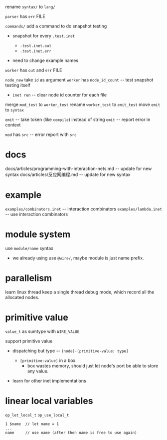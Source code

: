 rename `syntax/` to `lang/`

`parser` has `err` FILE

`commands/` add a command to do snapshot testing

- snapshot for every `.test.inet`

  - `.test.inet.out`
  - `.test.inet.err`

- need to change example names

`worker` has `out` and `err` FILE

`node_new` take `id` as argument
`worker` has `node_id_count` -- test snapshot testing itself

- `inet run` -- clear node id counter for each file

merge `mod_test` to `worker_test`
rename `worker_test` to `emit_test`
move `emit` to `syntax`

`emit` -- take token (like `compile`) instead of string
`emit` -- report error in context

`mod` has `src` -- error report with `src`

# docs

docs/articles/programming-with-interaction-nets.md -- update for new syntax
docs/articles/反应网编程.md -- update for new syntax

# example

`examples/combinators.inet` -- interaction combinators
`examples/lambda.inet` -- use interaction combinators

# module system

use `module/name` syntax

- we already using use `@wire/`,
  maybe module is just name prefix.

# parallelism

learn linux thread
keep a single thread debug mode, which record all the allocated nodes.

# primitive value

`value_t` as sumtype with `WIRE_VALUE`

support primitive value

- dispatching but type -- `(node)-[primitive-value: type]`
  - `[primitive-value]` in a box.
    - box wastes memory, should just let node's port be able to store any value.

- learn for other inet implementations

# linear local variables

`op_let_local_t`
`op_use_local_t`

```
1 $name  // let name = 1
...
name     // use name (after then name is free to use again)
```

